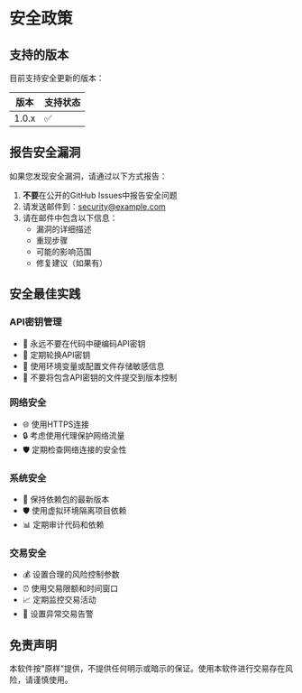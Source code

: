 # 安全政策

## 支持的版本

目前支持安全更新的版本：

| 版本 | 支持状态 |
| --- | --- |
| 1.0.x | ✅ |

## 报告安全漏洞

如果您发现安全漏洞，请通过以下方式报告：

1. **不要**在公开的GitHub Issues中报告安全问题
2. 请发送邮件到：security@example.com
3. 请在邮件中包含以下信息：
   - 漏洞的详细描述
   - 重现步骤
   - 可能的影响范围
   - 修复建议（如果有）

## 安全最佳实践

### API密钥管理
- 🔐 永远不要在代码中硬编码API密钥
- 🔄 定期轮换API密钥
- 📁 使用环境变量或配置文件存储敏感信息
- 🚫 不要将包含API密钥的文件提交到版本控制

### 网络安全
- 🌐 使用HTTPS连接
- 🔒 考虑使用代理保护网络流量
- 🛡️ 定期检查网络连接的安全性

### 系统安全
- 🔄 保持依赖包的最新版本
- 🛡️ 使用虚拟环境隔离项目依赖
- 📊 定期审计代码和依赖

### 交易安全
- 💰 设置合理的风险控制参数
- ⏰ 使用交易限额和时间窗口
- 📈 定期监控交易活动
- 🚨 设置异常交易告警

## 免责声明

本软件按"原样"提供，不提供任何明示或暗示的保证。使用本软件进行交易存在风险，请谨慎使用。
